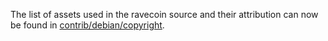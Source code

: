 The list of assets used in the ravecoin source and their attribution can now be found in [contrib/debian/copyright](../contrib/debian/copyright).
